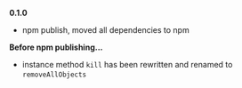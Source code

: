 **0.1.0**

* npm publish, moved all dependencies to npm


**Before npm publishing...**

* instance method `kill` has been rewritten and renamed to `removeAllObjects`
